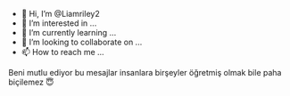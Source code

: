 - 👋 Hi, I’m @Liamriley2
- 👀 I’m interested in ...
- 🌱 I’m currently learning ...
- 💞️ I’m looking to collaborate on ...
- 📫 How to reach me ...

<!---
Liamriley2/Liamriley2 is a ✨ special ✨ repository because its `README.md` (this file) appears on your GitHub profile.
You can click the Preview link to take a look at your changes.
--->Beni mutlu ediyor bu mesajlar insanlara birşeyler öğretmiş olmak bile paha biçilemez 😇
